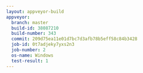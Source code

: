 ```yaml
---
layout: appveyor-build
appveyor:
  branch: master
  build-id: 38087210
  build-number: 343
  commit: 209d75ea11e01d7bc7d3afb78b5eff58c84b3428
  job-id: 0t7adjeky7yxs2n3
  job-number: 2
  os-name: Windows
  test-result: 1
---
```

